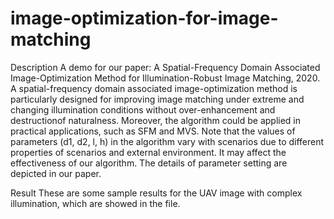 # image-optimization-for-image-matching

Description
A demo for our paper: A Spatial-Frequency Domain Associated Image-Optimization Method for Illumination-Robust Image Matching, 2020.
A spatial-frequency domain associated image-optimization method is particularly designed for improving image matching under extreme and changing illumination conditions without over-enhancement and destructionof naturalness. Moreover, the algorithm could be applied in practical applications, such as SFM and MVS. Note that the values of parameters (d1, d2, l, h) in the algorithm vary with scenarios due to different properties of scenarios and external environment. It may affect the effectiveness of our algorithm. The details of parameter setting are depicted in our paper. 


Result
These are some sample results for the UAV image with complex illumination, which are showed in the file.
